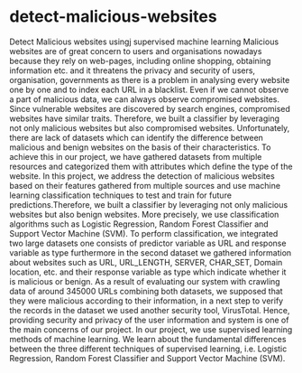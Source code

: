 # detect-malicious-websites
Detect Malicious websites usingj supervised machine learning 
Malicious websites are of great concern to users and organisations nowadays because they rely on web-pages, including online shopping, obtaining information etc. and it threatens the privacy and security of users, organisation, governments as there is a problem in analysing every website one by one and to index each URL in a blacklist. Even if we cannot observe a part of malicious data, we can always observe compromised websites. Since vulnerable websites are discovered by search engines, compromised websites have similar traits. Therefore, we built a classifier by leveraging not only malicious websites but also compromised websites. Unfortunately, there are lack of datasets which can identify the difference between malicious and benign websites on the basis of their characteristics. To achieve this in our project, we have gathered datasets from multiple resources and categorized them with attributes which define the type of the website. In this project, we address the detection of malicious websites based on their features gathered from multiple sources and use machine learning classification techniques to test and train for future predictions.Therefore, we built a classifier by leveraging not only malicious websites but also benign websites. More precisely, we use classification algorithms such as Logistic Regression, Random Forest Classifier and Support Vector Machine (SVM). To perform classification, we integrated two large datasets one consists of predictor variable as URL and response variable as type furthermore in the second dataset we gathered information about websites such as URL, URL_LENGTH, SERVER, CHAR_SET, Domain location, etc. and their response variable as type which indicate whether it is malicious or benign. As a result of evaluating our system with crawling data of around 345000 URLs combining both datasets, we supposed that they were malicious according to their information, in a next step to verify the records in the dataset we used another security tool, VirusTotal. Hence, providing security and privacy of the user information and system is one of the main concerns of our project. In our project, we use supervised learning methods of machine learning. We learn about the fundamental differences between the three different techniques of supervised learning, i.e. Logistic Regression, Random Forest Classifier and Support Vector Machine (SVM).
